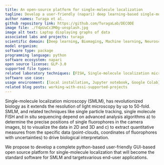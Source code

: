 ```yaml
---
title: An open-source platform for single-molecule localization
tagline: Develop a user-friendly (napari) deep learning-based single-molecule detection software.
author names: Turaga et al.
github repository link: https://github.com/TuragaLab/DECODE
image file: ./f4pUuCc3M0g-unsplash.jpg
image alt text: Laptop displaying graphs of data
associated labs and projects: turaga
scientific domain: [Deep learning, Biomaging, Machine learning, Neuroscience]
model organism:
software type: package
programming language: python
software ecosystem: napari
open source license: GLP-3.0
supported file types:
related laboratory techniques: [FISH, Single-molecule localization microscopy (SMLM)]
software use case:
usage environment: [local installation, Jupyter notebook, Google Colab]
related blog posts: working-with-ossi-supported-projects
---
```


Single-molecule localization microscopy (SMLM), has revolutionized biology as it extends the resolution of light microscopy by up to 50-fold. SMLM, and related techniques like single particle tracking, single molecule FISH and in situ sequencing depend on advanced analysis algorithms a) to determine the precise positions of single fluorophores in the camera images, b) to visualize the data in 2D and 3D and c) to extract quantitative measures from the specific data (point-clouds, coordinates of fluorophores with uncertainties) to drive biological interpretation.

We propose to develop a complete python-based user-friendly GUI-based open source platform for single-molecule localization that will become the standard software for SMLM and targetsvarious end-user applications.